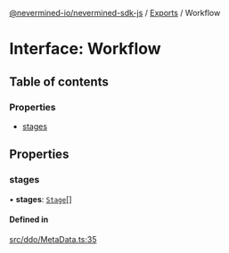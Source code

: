 [@nevermined-io/nevermined-sdk-js](../README.md) / [Exports](../modules.md) / Workflow

# Interface: Workflow

## Table of contents

### Properties

- [stages](Workflow.md#stages)

## Properties

### stages

• **stages**: [`Stage`](Stage.md)[]

#### Defined in

[src/ddo/MetaData.ts:35](https://github.com/nevermined-io/sdk-js/blob/9d31ebc/src/ddo/MetaData.ts#L35)

